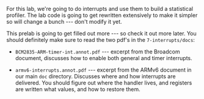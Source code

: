For this lab, we're going to do interrupts and use them to build a
statistical profiler.  The lab code is going to get rewritten extensively
to make it simpler so will change a bunch --- don't modify it yet.

This prelab is going to get filled out more --- so check it out more later.
You should definitely make
sure to read the two pdf's in the `7-interrupts/docs`:
  - `BCM2835-ARM-timer-int.annot.pdf` --- excerpt from the Broadcom document,
     discusses how to enable both general and timer interrupts.

   - `armv6-interrupts.annot.pdf` ---  excerpt from the ARMv6 document in 
     our main `doc` directory.  Discusses where and how interrupts are delivered.
     You should figure out where the handler lives, and registers are written
     what values, and how to restore them.

